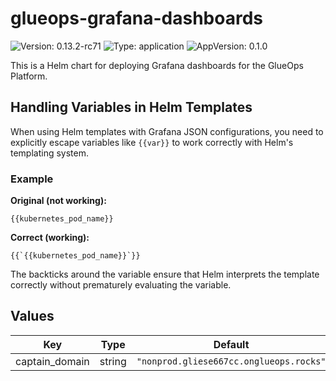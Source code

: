 # glueops-grafana-dashboards

![Version: 0.13.2-rc71](https://img.shields.io/badge/Version-0.13.2--rc71-informational?style=flat-square) ![Type: application](https://img.shields.io/badge/Type-application-informational?style=flat-square) ![AppVersion: 0.1.0](https://img.shields.io/badge/AppVersion-0.1.0-informational?style=flat-square)

This is a Helm chart for deploying Grafana dashboards for the GlueOps Platform.

## Handling Variables in Helm Templates

When using Helm templates with Grafana JSON configurations, you need to explicitly escape variables like `{{var}}` to work correctly with Helm's templating system.

### Example

**Original (not working):**

```
{{kubernetes_pod_name}}
```

**Correct (working):**

```
{{`{{kubernetes_pod_name}}`}}
```

The backticks around the variable ensure that Helm interprets the template correctly without prematurely evaluating the variable.

## Values

| Key | Type | Default | Description |
|-----|------|---------|-------------|
| captain_domain | string | `"nonprod.gliese667cc.onglueops.rocks"` |  |
